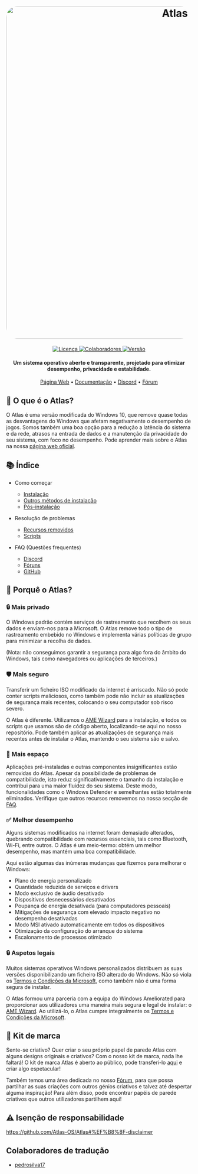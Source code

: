 <h1 align="center">
  <a href="http://atlasos.net"><img src="https://cdn.jsdelivr.net/gh/Atlas-OS/Atlas@main/img/banner.png" alt="Atlas" width="900" style="border-radius: 30px"></a>
</h1>
  <p align="center">
    <a href="https://github.com/Atlas-OS/Atlas/blob/main/LICENSE">
      <img alt="Licença" src="https://img.shields.io/github/license/atlas-os/atlas?style=for-the-badge&logo=github&color=1A91FF"/>
    </a>
    <a href="https://github.com/Atlas-OS/Atlas/graphs/contributors">
      <img alt="Colaboradores" src="https://img.shields.io/github/contributors/atlas-os/atlas?style=for-the-badge&color=1A91FF" />
    </a>
    <a href="https://github.com/Atlas-OS/Atlas/releases/latest">
      <img alt="Versão" src="https://img.shields.io/github/release/atlas-os/atlas?style=for-the-badge&color=1A91FF" />
    </a>
  </p>
<h4 align="center">Um sistema operativo aberto e transparente, projetado para otimizar desempenho, privacidade e estabilidade.</h4>

<p align="center">
  <a href="https://atlasos.net">Página Web</a>
  •
  <a href="https://docs.atlasos.net">Documentação</a>
  •
  <a href="https://discord.atlasos.net" target="_blank">Discord</a>
  •
  <a href="https://forum.atlasos.net">Fórum</a>
</p>

## 🤔 **O que é o Atlas?**

O Atlas é uma versão modificada do Windows 10, que remove quase todas as desvantagens do Windows que afetam negativamente o desempenho de jogos. Somos também uma boa opção para a redução a latência do sistema e da rede, atrasos na entrada de dados e a manutenção da privacidade do seu sistema, com foco no desempenho.
Pode aprender mais sobre o Atlas na nossa [página web oficial](https://atlasos.net).

## 📚 **Índice**

- Como começar
  - [Instalação](https://docs.atlasos.net/getting-started/installation)
  - [Outros métodos de instalação](https://docs.atlasos.net/getting-started/other-installation-methods/no-usb)
  - [Pós-instalação](https://docs.atlasos.net/getting-started/post-installation/drivers)

- Resolução de problemas
  - [Recursos removidos](https://docs.atlasos.net/troubleshooting/removed-features)
  - [Scripts](https://docs.atlasos.net/troubleshooting/scripts)

- FAQ (Questões frequentes)
  - [Discord](https://docs.atlasos.net/faq/community/discord)
  - [Fóruns](https://docs.atlasos.net/faq/community/forums)
  - [GitHub](https://docs.atlasos.net/faq/community/github)

## 👀 **Porquê o Atlas?**

### 🔒 Mais privado
O Windows padrão contém serviços de rastreamento que recolhem os seus dados e enviam-nos para a Microsoft.
O Atlas remove todo o tipo de rastreamento embebido no Windows e implementa várias políticas de grupo para minimizar a recolha de dados.

(Nota: não conseguimos garantir a segurança para algo fora do âmbito do Windows, tais como navegadores ou aplicações de terceiros.)

### 🛡️ Mais seguro
Transferir um ficheiro ISO modificado da internet é arriscado. Não só pode conter scripts maliciosos, como também pode não incluir as atualizações de segurança mais recentes, colocando o seu computador sob risco severo.

O Atlas é diferente. Utilizamos o [AME Wizard](https://ameliorated.io) para a instalação, e todos os scripts que usamos são de código aberto, localizando-se aqui no nosso repositório. Pode também aplicar as atualizações de segurança mais recentes antes de instalar o Atlas, mantendo o seu sistema são e salvo.

### 🚀 Mais espaço
Aplicações pré-instaladas e outras componentes insignificantes estão removidas do Atlas. Apesar da possibilidade de problemas de compatibilidade, isto reduz significativamente o tamanho da instalação e contribui para uma maior fluidez do seu sistema. Deste modo, funcionalidades como o Windows Defender e semelhantes estão totalmente eliminados.
Verifique que outros recursos removemos na nossa secção de [FAQ](https://docs.atlasos.net/troubleshooting/removed-features).

### ✅ Melhor desempenho
Alguns sistemas modificados na internet foram demasiado alterados, quebrando compatibilidade com recursos essenciais, tais como Bluetooth, Wi-Fi, entre outros.
O Atlas é um meio-termo: obtém um melhor desempenho, mas mantém uma boa compatibilidade.

Aqui estão algumas das inúmeras mudanças que fizemos para melhorar o Windows:
- Plano de energia personalizado
- Quantidade reduzida de serviços e drivers
- Modo exclusivo de áudio desativado
- Dispositivos desnecessários desativados
- Poupança de energia desativada (para computadores pessoais)
- Mitigações de segurança com elevado impacto negativo no desempenho desativadas
- Modo MSI ativado automaticamente em todos os dispositivos
- Otimização da configuração do arranque do sistema
- Escalonamento de processos otimizado

### 🔒 Aspetos legais
Muitos sistemas operativos Windows personalizados distribuem as suas versões disponibilizando um ficheiro ISO alterado do Windows. Não só viola os [Termos e Condições da Microsoft](https://www.microsoft.com/en-us/Useterms/Retail/Windows/10/UseTerms_Retail_Windows_10_Portuguese.htm), como também não é uma forma segura de instalar.

O Atlas formou uma parceria com a equipa do Windows Ameliorated para proporcionar aos utilizadores uma maneira mais segura e legal de instalar: o [AME Wizard](https://ameliorated.io). Ao utilizá-lo, o Atlas cumpre integralmente os [Termos e Condições da Microsoft](https://www.microsoft.com/en-us/Useterms/Retail/Windows/10/UseTerms_Retail_Windows_10_Portuguese.htm).

## 🎨 Kit de marca
Sente-se criativo? Quer criar o seu próprio papel de parede Atlas com alguns designs originais e criativos? Com o nosso kit de marca, nada lhe faltará!
O kit de marca Atlas é aberto ao público, pode transferi-lo [aqui](https://cdn.jsdelivr.net/gh/Atlas-OS/Atlas@main/img/brand-kit.zip) e criar algo espetacular!

Também temos uma área dedicada no nosso [Fórum](https://forum.atlasos.net/t/art-showcase), para que possa partilhar as suas criações com outros génios criativos e talvez até despertar alguma inspiração! Para além disso, pode encontrar papéis de parede criativos que outros utilizadores partilhem aqui!

## ⚠️ Isenção de responsabilidade
https://github.com/Atlas-OS/Atlas#%EF%B8%8F-disclaimer

## Colaboradores de tradução
- [pedrosilva17](https://github.com/pedrosilva17)
